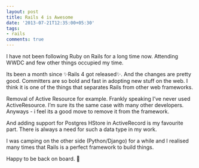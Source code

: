 ```yaml
---
layout: post
title: Rails 4 is Awesome
date: '2013-07-21T12:35:00+05:30'
tags:
- rails
comments: true
---
```

I have not been following Ruby on Rails for a long time now. Attending WWDC and few other things occupied my time. 

Its been a month since ✨Rails 4 got released✨. And the changes are pretty good. Committers are so bold and fast in adopting new stuff on the web. I think it is one of the things that separates Rails from other web frameworks.

Removal of Active Resource for example. Frankly speaking I’ve never used ActiveResource. I’m sure its the same case with many other developers. Anyways - i feel its a good move to remove it from the framework. 

And adding support for Postgres HStore in ActiveRecord is my favourite part. There is always a need for such a data type in my work.

I was camping on the other side (Python/Django) for a while and I realised many times that Rails is a perfect framework to build things.

Happy to be back on board. 🍻
